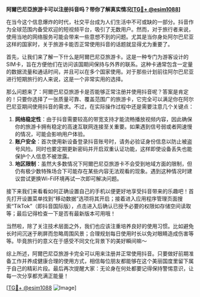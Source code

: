 **阿爾巴尼亞旅游卡可以注册抖音吗？带你了解真实情况[[TG💪+ @esim1088](https://t.me/s/esim1088)]**

在当今这个信息爆炸的时代，社交平台成为人们生活中不可或缺的一部分。抖音作为全球范围内备受欢迎的短视频平台，吸引了无数用户。然而，对于旅行者来说，使用当地的网络服务可能会带来一些意想不到的问题。尤其是当你身处阿尔巴尼亚这样的国家时，关于旅游卡能否正常使用抖音的话题就显得尤为重要了。

首先，让我们来了解一下什么是阿爾巴尼亞旅游卡。这是一种专门为游客设计的SIM卡，旨在方便他们在访问该国期间保持与外界的联系。这种卡通常包含一定量的数据流量和通话时间，并且可以在多个国家使用。对于那些计划前往阿尔巴尼亚进行短期旅行的人来说，这是一个非常实用的选择。

那么问题来了：阿爾巴尼亞旅游卡是否能够正常注册并使用抖音呢？答案是肯定的！只要你选择了一张质量可靠、覆盖范围广的旅游卡，它完全可以满足你在阿尔巴尼亚期间使用抖音的需求。不过，在实际操作过程中还是需要注意几个关键点：

1. **网络稳定性**：由于抖音需要较高的带宽支持才能流畅播放视频内容，因此确保你的旅游卡拥有稳定的高速互联网连接至关重要。如果遇到信号弱或者网速慢的情况，可能会影响用户体验。
2. **账户安全**：首次使用新设备登录抖音账号时，请务必验证身份信息以防止被盗号风险。同时也要定期更新密码并开启双重认证功能，这样即使设备丢失也能保护个人信息不被泄露。
3. **地区限制**：虽然大多数情况下阿爾巴尼亞旅游卡不会受到地域方面的限制，但仍有极少数特殊场合下可能存在某些内容无法观看的现象。遇到这种情况时建议尝试更换Wi-Fi环境再试一次即可解决问题。

接下来我们来看看如何正确设置自己的手机以便更好地享受抖音带来的乐趣吧！首先打开设置菜单找到“移动数据”选项将其开启；接着进入应用程序管理页面搜索“TikTok”（即抖音国际版），点击进入后确认已授予必要的权限如存储空间读取等；最后记得检查一下是否有最新版本可用哦！

当然啦，除了关注技术层面之外，我们也应该注重培养良好的使用习惯。比如避免长时间沉迷于刷屏而忽略周围风景；合理规划每日使用时长以免对眼睛造成伤害等等。毕竟旅行的意义在于感受不同文化背景下的美好瞬间嘛～

综上所述，阿爾巴尼亞旅游卡完全可以用来注册并正常使用抖音。只要做好前期准备工作并养成健康合理的使用方式，相信每位朋友都能够在这个美丽国度里留下属于自己的精彩片段。最后再次提醒大家：无论身在何处都要记得保持警惕意识，让每一次分享都充满正能量！

[[TG💪+ @esim1088](https://t.me/s/esim1088) ![Image](https://i.postimg.cc/4NQfJmqS/Snipaste-2025-05-13-00-14-12.png)]
